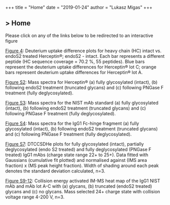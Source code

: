 +++
title = "Home"
date = "2019-01-24"
author = "Lukasz Migas"
+++
<h2>> Home<span class="logo__cursor" style="width: 3px; height: 1.625rem;"></span></h2>

Please click on any of the links below to be redirected to an interactive figure

[Figure 4](https://upton-herceptin-2019.netlify.com/assets/figure_4.html): Deuterium uptake difference plots for heavy chain (HC) intact vs. endoS2 treated Herceptin®; endoS2 - intact. Each bar represents a different peptide (HC sequence coverage = 70.2 %, 55 peptides). Blue bars represent the deuterium uptake differences for Herceptin® lot C; orange bars represent deuterium uptake differences for Herceptin® lot A.

[Figure S2](https://upton-herceptin-2019.netlify.com/assets/figure_s2.html): Mass spectra for Herceptin® (a) fully glycosylated (intact), (b) following endoS2 treatment (truncated glycans) and (c) following PNGase F treatment (fully deglycosylated).

[Figure S3](https://upton-herceptin-2019.netlify.com/assets/figure_s3.html): Mass spectra for the NIST mAb standard (a) fully glycosylated (intact), (b) following endoS2 treatment (truncated glycans) and (c) following PNGase F treatment (fully deglycosylated).

[Figure S4](https://upton-herceptin-2019.netlify.com/assets/figure_s4.html): Mass spectra for the IgG1 Fc-hinge fragment (a) fully glycosylated (intact), (b) following endoS2 treatment (truncated glycans) and (c) following PNGase F treatment (fully deglycosylated). 

[Figure S7](https://upton-herceptin-2019.netlify.com/assets/figure_s7.html): DTCCSDHe plots for fully glycosylated (intact), partially deglycosylated (endo S2 treated) and fully deglycosylated (PNGase F treated) IgG1 mAbs (charge state range 22+ to 25+). Data fitted with Gaussians (cumulative fit plotted) and normalised against (IMS area fraction) x (MS peak height fraction). Width of shading around each peak denotes the standard deviation calculated, n=3.

[Figure S9-12](https://upton-herceptin-2019.netlify.com/assets/figure_s9-12.html): Collision energy activated IM-MS heat map of the IgG1 NIST mAb and mAb lot A-C with (a) glycans, (b) truncated (endoS2 treated) glycans and (c) no glycans. Mass selected 24+ charge state with collision voltage range 4-200 V, n=3.

